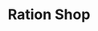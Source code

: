 ---
title: "Ration Shop"
url: /vilavoorkal/ration-shop-perukavu-vizhavoor-choozhattukotta/
shop: convenience
---